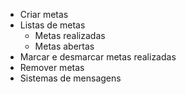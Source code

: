 - Criar metas
- Listas de metas
    - Metas realizadas
    - Metas abertas
- Marcar e desmarcar metas realizadas
- Remover metas
- Sistemas de mensagens
